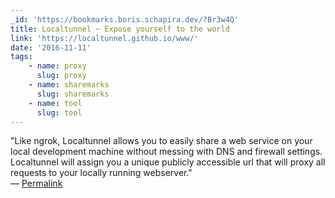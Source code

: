 ```yaml
---
_id: 'https://bookmarks.boris.schapira.dev/?Br3w4Q'
title: Localtunnel ~ Expose yourself to the world
link: 'https://localtunnel.github.io/www/'
date: '2016-11-11'
tags:
    - name: proxy
      slug: proxy
    - name: sharemarks
      slug: sharemarks
    - name: tool
      slug: tool
---
```


&quot;Like ngrok, Localtunnel allows you to easily share a web service on your
local development machine without messing with DNS and firewall settings.
Localtunnel will assign you a unique publicly accessible url that will proxy all
requests to your locally running webserver.&quot; <br>&#8212;
<a href="https://bookmarks.boris.schapira.dev/?Br3w4Q" title="Permalink">Permalink</a>
